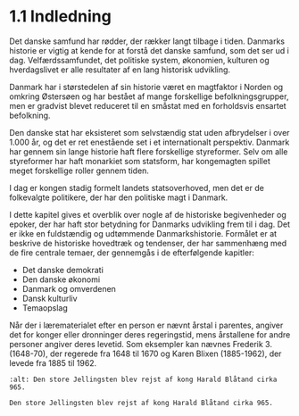 1.1 Indledning
=================

Det danske samfund har rødder, der rækker langt tilbage i tiden. Danmarks historie er vigtig at kende for at forstå det danske samfund, som det ser ud i dag. Velfærdssamfundet, det politiske system, økonomien, kulturen og hverdagslivet er alle resultater af en lang historisk udvikling.

Danmark har i størstedelen af sin historie været en magtfaktor i Norden og omkring Østersøen og har bestået af mange forskellige befolkningsgrupper, men er gradvist blevet reduceret til en småstat med en forholdsvis ensartet befolkning. 

Den danske stat har eksisteret som selvstændig stat uden afbrydelser i over 1.000 år, og det er ret enestående set i et internationalt perspektiv. Danmark har	gennem	sin	lange	historie	haft	flere	forskellige	styreformer. Selv om alle styreformer har haft monarkiet som statsform, har kongemagten spillet meget forskellige roller gennem tiden. 

I dag er kongen stadig formelt landets statsoverhoved, men det er de folkevalgte politikere, der har den politiske magt i Danmark.

I dette kapitel gives et overblik over nogle af de historiske begivenheder og 
epoker, der har haft stor betydning for Danmarks udvikling frem til i dag. Det er ikke en fuldstændig og udtømmende Danmarkshistorie. Formålet er at beskrive de	 historiske	 hovedtræk	 og	 tendenser,	 der	 har	 sammenhæng	 med	 de	 fire centrale temaer, der gennemgås i de efterfølgende kapitler: 

* Det danske demokrati 
* Den danske økonomi
* Danmark og omverdenen 
* Dansk kulturliv
* Temaopslag

Når der i lærematerialet efter en person er nævnt årstal i parentes, angiver det for konger eller dronninger deres regeringstid, mens årstallene for andre personer angiver deres levetid. Som eksempler kan nævnes Frederik 3. (1648-70), der regerede fra 1648 til 1670 og Karen Blixen (1885-1962), der levede fra 1885 til 1962.


```{figure} ../images/image_p6_1.jpeg
:alt: Den store Jellingsten blev rejst af kong Harald Blåtand cirka 965.

Den store Jellingsten blev rejst af kong Harald Blåtand cirka 965.
```